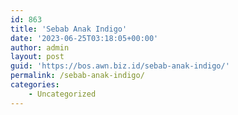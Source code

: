 ```yaml
---
id: 863
title: 'Sebab Anak Indigo'
date: '2023-06-25T03:18:05+00:00'
author: admin
layout: post
guid: 'https://bos.awn.biz.id/sebab-anak-indigo/'
permalink: /sebab-anak-indigo/
categories:
    - Uncategorized
---
```


